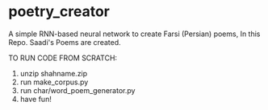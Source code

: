 # poetry_creator
A simple RNN-based neural network to create Farsi (Persian) poems, In this Repo. Saadi's Poems are created.

TO RUN CODE FROM SCRATCH:
1. unzip shahname.zip
2. run make_corpus.py
3. run char/word_poem_generator.py
4. have fun!


